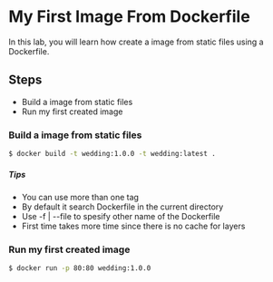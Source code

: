 # My First Image From Dockerfile

In this lab, you will learn how create a image from static files using a Dockerfile.

## Steps

- Build a image from static files
- Run my first created image

### Build a image from static files

```sh
$ docker build -t wedding:1.0.0 -t wedding:latest .
```

##### Tips
- You can use more than one tag
- By default it search Dockerfile in the current directory
- Use -f | --file to spesify other name of the Dockerfile
- First time takes more time since there is no cache for layers

### Run my first created image

```sh
$ docker run -p 80:80 wedding:1.0.0
```
